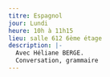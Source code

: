 ```yaml
---
titre: Espagnol
jour: Lundi
heure: 10h à 11h15
lieu: salle 612 6ème étage
description: |-
  Avec Héliane BERGE.
  Conversation, grammaire
---
```

